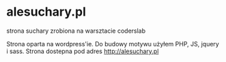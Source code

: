 # alesuchary.pl
strona suchary zrobiona na warsztacie coderslab

Strona oparta na wordpress'ie.
Do budowy motywu użyłem PHP, JS, jquery i sass.
Strona dostepna pod adres http://alesuchary.pl


